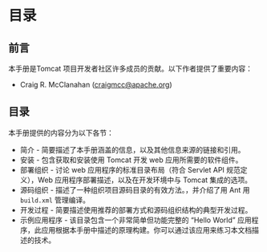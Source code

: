# 目录

## 前言

本手册是Tomcat 项目开发者社区许多成员的贡献。以下作者提供了重要内容：

- Craig R. McClanahan (craigmcc@apache.org)

## 目录

本手册提供的内容分为以下各节：

- 简介 - 简要描述了本手册涵盖的信息，以及其他信息来源的链接和引用。
- 安装 - 包含获取和安装使用 Tomcat 开发 web 应用所需要的软件组件。
- 部署组织 - 讨论 web 应用程序的标准目录布局（符合 Servlet API 规范定义），Web 应用程序部署描述，以及在开发环境中与 Tomcat 集成的选项。
- 源码组织 - 描述了一种组织项目源码目录的有效方法。，并介绍了用 Ant 用 `build.xml` 管理编译。
- 开发过程 - 简要描述使用推荐的部署方式和源码组织结构的典型开发过程。
- 示例应用程序 - 该目录包含一个非常简单但功能完整的 “Hello World” 应用程序，此应用根据本手册中描述的原理构建。你可以通过该应用来练习本文档描述的技术。

